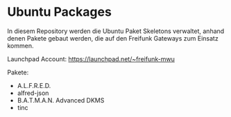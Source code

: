 Ubuntu Packages
===============

In diesem Repository werden die Ubuntu Paket Skeletons verwaltet, anhand denen Pakete gebaut werden, die auf den Freifunk Gateways zum Einsatz kommen.

Launchpad Account: https://launchpad.net/~freifunk-mwu

Pakete:
 - A.L.F.R.E.D.
 - alfred-json
 - B.A.T.M.A.N. Advanced DKMS
 - tinc
